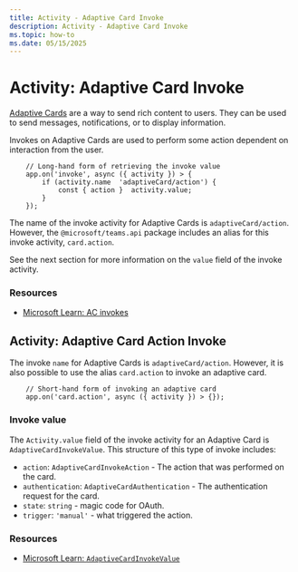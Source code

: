 ```yaml
---
title: Activity - Adaptive Card Invoke
description: Activity - Adaptive Card Invoke
ms.topic: how-to
ms.date: 05/15/2025
---
```


# Activity: Adaptive Card Invoke

[Adaptive Cards](/microsoftteams/platform/task-modules-and-cards/cards/cards-reference#adaptive-card) are a way to send rich content to users. They can be used to send messages, notifications, or to display information.

Invokes on Adaptive Cards are used to perform some action dependent on interaction from the user.

```
    // Long-hand form of retrieving the invoke value
    app.on('invoke', async ({ activity }) > {
        if (activity.name  'adaptiveCard/action') {
            const { action }  activity.value;
        }
    });
```

The name of the invoke activity for Adaptive Cards is `adaptiveCard/action`. However, the `@microsoft/teams.api` package includes an alias for this invoke activity, `card.action`.

See the next section for more information on the `value` field of the invoke activity.

### Resources

*   [Microsoft Learn: AC invokes](/microsoftteams/platform/task-modules-and-cards/cards/cards-actions?tabsjson#action-type-invoke)

## Activity: Adaptive Card Action Invoke

The invoke `name` for Adaptive Cards is `adaptiveCard/action`. However, it is also possible to use the alias `card.action` to invoke an adaptive card.

```
    // Short-hand form of invoking an adaptive card
    app.on('card.action', async ({ activity }) > {});
```

### Invoke value

The `Activity.value` field of the invoke activity for an Adaptive Card is `AdaptiveCardInvokeValue`. This structure of this type of invoke includes:

*   `action`: `AdaptiveCardInvokeAction` - The action that was performed on the card.
*   `authentication`: `AdaptiveCardAuthentication` - The authentication request for the card.
*   `state`: `string` - magic code for OAuth.
*   `trigger`: `'manual'` - what triggered the action.

### Resources

*   [Microsoft Learn: `AdaptiveCardInvokeValue`](/javascript/api/botframework-schema/adaptivecardinvokevalue?viewbotbuilder-ts-latest)
